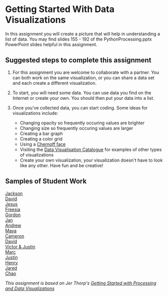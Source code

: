 # Getting Started With Data Visualizations
In this assignment you will create a picture that will help in understanding a list of data. You may find slides 155 - 192 of the PythonProcessing.pptx PowerPoint slides helpful in this assignment.

Suggested steps to complete this assignment
-------------------------------------------
1. For this assignment you are welcome to collaborate with a partner. You can both work on the same visualization, or you can share a data set and each create a different visualization.   

1. To start, you will need some data. You can use data you find on the Internet or create your own. You should then put your data into a list.

2. Once you've collected data, you can start coding. Some ideas for visualizations include:
   - Changing opacity so frequently occuring values are brighter 
   - Changing size so frequently occuring values are larger
   - Creating a bar graph
   - Creating a color grid
   - Using a [Chernoff face](https://en.wikipedia.org/wiki/Chernoff_face)
   - Visiting the [Data Visualisation Catalogue](https://datavizcatalogue.com/) for examples of other types of visualizations
   - Create your own visualization, your visualization doesn't have to look like any other. Have fun and be creative!

Samples of Student Work
-----------------------
[Jackson](https://trinket.io/embed/python/c040bc4561?outputOnly=true&runOption=run&start=result)      
[David](DavidViz.PNG)   
[Jesus](JesusViz.PNG)   
[Freesia](FreesiaViz.PNG)   
[Gordon](GordonViz.PNG)   
[Jan](JanViz.PNG)   
[Andrew](AndrewViz.PNG)    
[Maya](MayaViz.PNG)   
[Cameron](CameronViz.PNG)    
[David](DavidVisual.PNG)   
[Victor & Justin](VictorViz.PNG)  
[Marc](MarcViz.PNG)   
[Justin](JustinViz.PNG)   
[Henry](HenryViz.PNG)   
[Jared](JaredViz.PNG)   
[Chao](ChaoViz.PNG)   

*This assignment is based on Jer Thorp's [Getting Started with Processing and Data Visualizations](http://blog.blprnt.com/blog/blprnt/your-random-numbers-getting-started-with-processing-and-data-visualization)*

